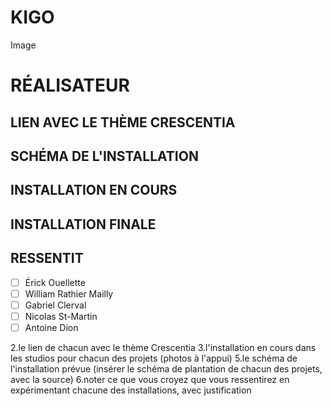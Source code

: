 # KIGO

Image

# RÉALISATEUR



## LIEN AVEC LE THÈME CRESCENTIA



## SCHÉMA DE L'INSTALLATION



## INSTALLATION EN COURS



## INSTALLATION FINALE



## RESSENTIT

- [ ] Érick Ouellette
- [ ] William Rathier Mailly
- [ ] Gabriel Clerval
- [ ] Nicolas St-Martin
- [ ] Antoine Dion

2.le lien de chacun avec le thème Crescentia
3.l'installation en cours dans les studios pour chacun des projets (photos à l'appui)
5.le schéma de l'installation prévue (insérer le schéma de plantation de chacun des projets, avec la source)
6.noter ce que vous croyez que vous ressentirez en expérimentant chacune des installations, avec justification
